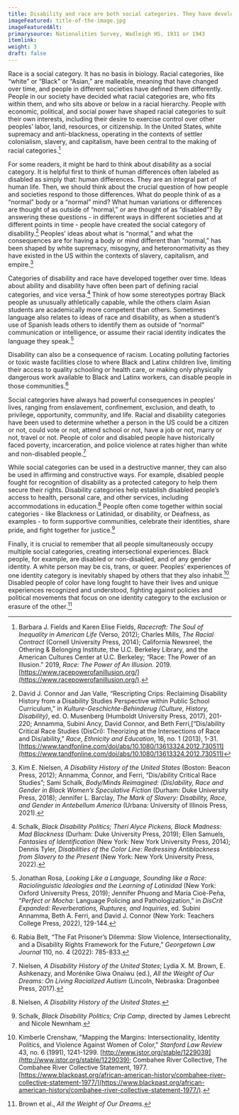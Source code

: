 ```yaml
---
title: Disability and race are both social categories. They have developed in connection with each other over time. People in power have shaped these categories to serve their own interests.
imageFeatured: title-of-the-image.jpg
imageFeaturedAlt:
primarysource: Nationalities Survey, Wadleigh HS, 1931 or 1943
itemlink: 
weight: 3
draft: false
---
```


Race is a social category. It has no basis in biology. Racial categories, like “white” or “Black” or “Asian,” are malleable, meaning that have changed over time, and people in different societies have defined them differently. People in our society have decided what racial categories are, who fits within them, and who sits above or below in a racial hierarchy. People with economic, political, and social power have shaped racial categories to suit their own interests, including their desire to exercise control over other peoples’ labor, land, resources, or citizenship. In the United States, white supremacy and anti-blackness, operating in the contexts of settler colonialism, slavery, and capitalism, have been central to the making of racial categories.[^1]

For some readers, it might be hard to think about disability as a social category. It is helpful first to think of human differences often labeled as disabled as simply that: human differences. They are an integral part of human life. Then, we should think about the crucial question of how people and societies respond to those differences. What do people think of as a “normal” body or a “normal” mind? What human variations or differences are thought of as outside of “normal,” or are thought of as “disabled”? By answering these questions - in different ways in different societies and at different points in time - people have created the social category of disability.[^2] Peoples’ ideas about what is “normal,” and what the consequences are for having a body or mind different than “normal,” has been shaped by white supremacy, misogyny, and heteronormativity as they have existed in the US within the contexts of slavery, capitalism, and empire.[^3]

Categories of disability and race have developed together over time. Ideas about ability and disability have often been part of defining racial categories, and vice versa.[^4] Think of how some stereotypes portray Black people as unusually athletically capable, while the others claim Asian students are academically more competent than others. Sometimes language also relates to ideas of race and disability, as when a student’s use of Spanish leads others to identify them as outside of “normal” communication or intelligence, or assume their racial identity indicates the language they speak.[^5]

Disability can also be a consequence of racism. Locating polluting factories or toxic waste facilities close to where Black and Latinx children live, limiting their access to quality schooling or health care, or making only physically dangerous work available to Black and Latinx workers, can disable people in those communities.[^6]

Social categories have always had powerful consequences in peoples’ lives, ranging from enslavement, confinement, exclusion, and death, to privilege, opportunity, community, and life. Racial and disability categories have been used to determine whether a person in the US could be a citizen or not, could vote or not, attend school or not, have a job or not, marry or not, travel or not. People of color and disabled people have historically faced poverty, incarceration, and police violence at rates higher than white and non-disabled people.[^7]

While social categories can be used in a destructive manner, they can also be used in affirming and constructive ways. For example, disabled people fought for recognition of disability as a protected category to help them secure their rights. Disability categories help establish disabled people’s access to health, personal care, and other services, including accommodations in education.[^8] People often come together within social categories - like Blackness or Latinidad, or disability, or Deafness, as examples - to form supportive communities, celebrate their identities, share pride, and fight together for justice.[^9]

Finally, it is crucial to remember that all people simultaneously occupy multiple social categories, creating intersectional experiences. Black people, for example, are disabled or non-disabled, and of any gender identity. A white person may be cis, trans, or queer. Peoples’ experiences of one identity category is inevitably shaped by others that they also inhabit.[^10] Disabled people of color have long fought to have their lives and unique experiences recognized and understood, fighting against policies and political movements that focus on one identity category to the exclusion or erasure of the other.[^11]

[^1]: Barbara J. Fields and Karen Elise Fields, *Racecraft: The Soul of Inequality in American Life* (Verso, 2012); Charles Mills, *The Racial Contract* (Cornell University Press, 2014); California Newsreel, the Othering & Belonging Institute, the U.C. Berkeley Library, and the American Cultures Center at U.C. Berkeley; “Race: The Power of an Illusion.” 2019, *Race: The Power of An Illusion.* 2019. [https://www.racepowerofanillusion.org/](https://www.racepowerofanillusion.org/).

[^2]: David J. Connor and Jan Valle, “Rescripting Crips: Reclaiming Disability History from a Disability Studies Perspective within Public School Curriculum,” in *Kulture-Geschichte-Behinderug (Culture, History, Disability)*, ed. O. Musenberg (Humboldt University Press, 2017), 201-220; Annamma, Subini Ancy, David Connor, and Beth Ferri,[“Dis/ability Critical Race Studies (DisCri): Theorizing at the Intersections of Race and Dis/ability,” *Race, Ethnicity and Education*, 16, no. 1 (2013), 1-31. [https://www.tandfonline.com/doi/abs/10.1080/13613324.2012.730511](https://www.tandfonline.com/doi/abs/10.1080/13613324.2012.730511)

[^3]: Kim E. Nielsen, *A Disability History of the United States* (Boston: Beacon Press, 2012); Annamma, Connor, and Ferri, “Dis/ability Critical Race Studies”; Sami Schalk, *Body/Minds Reimagined: (Dis)ability, Race and Gender in Black Women’s Speculative Fiction* (Durham: Duke University Press, 2018); Jennifer L. Barclay, *The Mark of Slavery: Disability, Race, and Gender in Antebellum America* (Urbana: University of Illinois Press, 2021).

[^4]: Schalk, *Black Disability Politics; Therí Alyce Pickens, Black Madness: Mad Blackness* (Durham: Duke University Press, 2019); Ellen Samuels, *Fantasies of Identification* (New York: New York University Press, 2014); Dennis Tyler, *Disabilities of the Color Line: Redressing Antiblackness from Slavery to the Present* (New York: New York University Press, 2022).

[^5]: Jonathan Rosa, *Looking Like a Language, Sounding like a Race: Raciolinguistic Ideologies and the Learning of Latinidad* (New York: Oxford University Press, 2019); Jennifer Phuong and María Cioè-Peña, “*Perfect or Mocha:* Language Policing and Pathologization,” in *DisCrit Expanded: Reverberations, Ruptures, and Inquiries*, ed. Subini Annamma, Beth A. Ferri, and David J. Connor (New York: Teachers College Press, 2022), 129-144.

[^6]: Rabia Belt, “The Fat Prisoner’s Dilemma: Slow Violence, Intersectionality, and a Disability Rights Framework for the Future,” *Georgetown Law Journal* 110, no. 4 (2022): 785-833.

[^7]: Nielsen, *A Disability History of the United States*; Lydia X. M. Brown, E. Ashkenazy, and Morénike Giwa Onaiwu (ed.), *All the Weight of Our Dreams: On Living Racialized Autism* (Lincoln, Nebraska: Dragonbee Press, 2017).

[^8]: Nielsen, *A Disability History of the United States.*

[^9]: Schalk, *Black Disability Politics; Crip Camp*, directed by James Lebrecht and Nicole Newnham.

[^10]: Kimberle Crenshaw, "Mapping the Margins: Intersectionality, Identity Politics, and Violence Against Women of Color," *Stanford Law Review* 43, no. 6 (1991), 1241-1299. [http://www.jstor.org/stable/1229039](http://www.jstor.org/stable/1229039); Combahee River Collective, The Combahee River Collective Statement, 1977. [https://www.blackpast.org/african-american-history/combahee-river-collective-statement-1977/](https://www.blackpast.org/african-american-history/combahee-river-collective-statement-1977/).

[^11]: Brown et al., *All the Weight of Our Dreams.*

